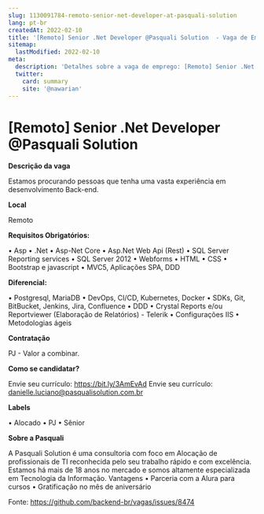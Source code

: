 ```yaml
---
slug: 1130091784-remoto-senior-net-developer-at-pasquali-solution
lang: pt-br
createdAt: 2022-02-10
title: '[Remoto] Senior .Net Developer @Pasquali Solution  - Vaga de Emprego'
sitemap:
  lastModified: 2022-02-10
meta:
  description: 'Detalhes sobre a vaga de emprego: [Remoto] Senior .Net Developer @Pasquali Solution '
  twitter:
    card: summary
    site: '@nawarian'
---
```


# [Remoto] Senior .Net Developer @Pasquali Solution 

**Descrição da vaga**

Estamos procurando pessoas que tenha uma vasta experiência em desenvolvimento Back-end.

**Local**

Remoto

**Requisitos Obrigatórios:**

•	Asp
•	.Net
•	Asp-Net Core
•	Asp.Net Web Api (Rest)
•	SQL Server Reporting services
•	SQL Server 2012
•	Webforms
•	HTML
•	CSS
•	Bootstrap e javascript
•	MVC5, Aplicações SPA, DDD

**Diferencial:**

•	Postgresql, MariaDB
•	DevOps, CI/CD, Kubernetes, Docker
•	SDKs, Git, BitBucket, Jenkins, Jira, Confluence 
•	DDD
•	Crystal Reports e/ou Reportviewer (Elaboração de Relatórios) - Telerik
•	Configurações IIS
•	Metodologias ágeis

**Contratação**

PJ - Valor a combinar.

**Como se candidatar?**

Envie seu currículo: https://bit.ly/3AmEvAd
Envie seu currículo: danielle.luciano@pasqualisolution.com.br

**Labels**

•	Alocado
•	PJ
•	Sênior

**Sobre a Pasquali**

A Pasquali Solution é uma consultoria com foco em Alocação de profissionais de TI reconhecida pelo seu trabalho rápido e com excelência.
Estamos há mais de 18 anos no mercado e somos altamente especializada em Tecnologia da Informação.
Vantagens
•	Parceria com a Alura para cursos
•	Gratificação no mês de aniversário





Fonte: https://github.com/backend-br/vagas/issues/8474